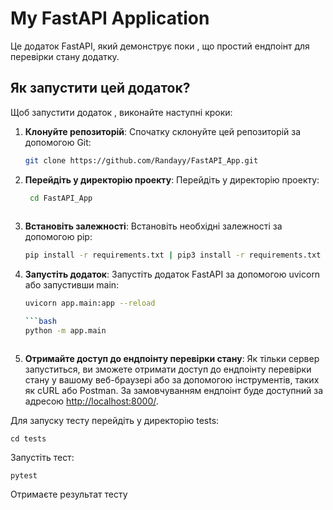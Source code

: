 # My FastAPI Application

Це додаток FastAPI, який демонструє поки , що простий ендпоінт для перевірки стану додатку.

## Як запустити цей додаток?

Щоб запустити додаток , виконайте наступні кроки:

1. **Клонуйте репозиторій**: Спочатку склонуйте цей репозиторій за допомогою Git:

    ```bash
    git clone https://github.com/Randayy/FastAPI_App.git
   

2. **Перейдіть у директорію проекту**: Перейдіть у директорію проекту:
   ```bash
    cd FastAPI_App
    
3. **Встановіть залежності**: Встановіть необхідні залежності за допомогою pip:

    ```bash
    pip install -r requirements.txt | pip3 install -r requirements.txt
    

4. **Запустіть додаток**: Запустіть додаток FastAPI за допомогою uvicorn або запустивши main:

    ```bash
    uvicorn app.main:app --reload
    
    ```bash
    python -m app.main


    
6. **Отримайте доступ до ендпоінту перевірки стану**: Як тільки сервер запуститься, ви зможете отримати доступ до ендпоінту перевірки стану у вашому веб-браузері або за допомогою інструментів, таких як cURL або Postman. За замовчуванням ендпоінт буде доступний за адресою [http://localhost:8000/](http://localhost:8000/).

Для запуску тесту перейдіть у директорію tests:

    cd tests

Запустіть тест:

    pytest

Отримаєте результат тесту
